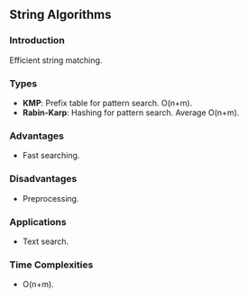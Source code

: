 ## String Algorithms

### Introduction
Efficient string matching.

### Types
- **KMP**: Prefix table for pattern search. O(n+m).
- **Rabin-Karp**: Hashing for pattern search. Average O(n+m).

### Advantages
- Fast searching.

### Disadvantages
- Preprocessing.

### Applications
- Text search.

### Time Complexities
- O(n+m).